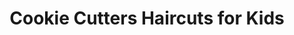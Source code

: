 ---
title: "Cookie Cutters Haircuts for Kids"
url: /south-jordan/cookie-cutters-haircuts-for-kids/
shop: Friseur
---